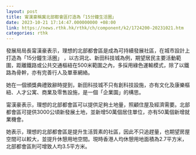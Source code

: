 ```yaml
---
layout: post
title: 甯漢豪稱冀北部都會區打造為「15分鐘生活圈」
date: 2023-10-21 17:14:47.000000000 +08:00
link: https://news.rthk.hk/rthk/ch/component/k2/1724200-20231021.htm
categories: rthk
---
```


發展局局長甯漢豪表示，理想的北部都會區是成為可持續發展社區，在城市設計上打造為「15分鐘生活圈」 ，以古洞北、新田科技城為例，期望居民主要活動範圍，距離鐵路或公共交通樞紐在500米範圍之內，多採用綠色運輸模式，除了以鐵路為骨幹，亦有完善行人及單車網絡。

她在一個頒獎典禮致辭時提到，新田科技城不只有創科技設施，亦有文化及康樂樞紐、人才公寓、商業及零售設施，是一個「企業園」的構思。

甯漢豪表示，理想的北部都會區可以提供足夠土地量，照顧住屋及經濟需要。北部都會區可提供3000公頃新發展土地，並新增50萬個居住單位，亦有50萬個新增就業機會。

她表示，理想的北部都會區是提升生活質素的社區，因此不只追趕量，也期望房屋空間可以較大，並提升休憩用地空間。現時香港人均休憩用地面積為2.7平方米，北部都會區則可增致人均3.5平方米。
